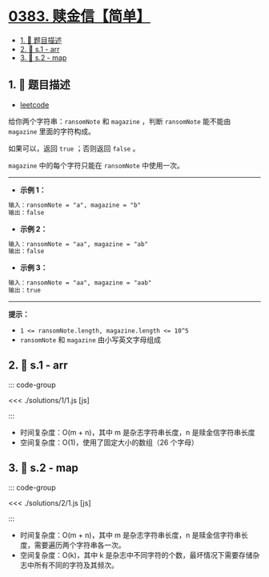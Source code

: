 # [0383. 赎金信【简单】](https://github.com/tnotesjs/TNotes.leetcode/tree/main/notes/0383.%20%E8%B5%8E%E9%87%91%E4%BF%A1%E3%80%90%E7%AE%80%E5%8D%95%E3%80%91)

<!-- region:toc -->

- [1. 📝 题目描述](#1--题目描述)
- [2. 🎯 s.1 - arr](#2--s1---arr)
- [3. 🎯 s.2 - map](#3--s2---map)

<!-- endregion:toc -->

## 1. 📝 题目描述

- [leetcode](https://leetcode.cn/problems/ransom-note/)

给你两个字符串：`ransomNote` 和 `magazine` ，判断 `ransomNote` 能不能由 `magazine` 里面的字符构成。

如果可以，返回 `true` ；否则返回 `false` 。

`magazine` 中的每个字符只能在 `ransomNote` 中使用一次。

---

- **示例 1：**

```txt
输入：ransomNote = "a", magazine = "b"
输出：false
```

- **示例 2：**

```txt
输入：ransomNote = "aa", magazine = "ab"
输出：false
```

- **示例 3：**

```txt
输入：ransomNote = "aa", magazine = "aab"
输出：true
```

---

**提示：**

- `1 <= ransomNote.length, magazine.length <= 10^5`
- `ransomNote` 和 `magazine` 由小写英文字母组成

## 2. 🎯 s.1 - arr

::: code-group

<<< ./solutions/1/1.js [js]

:::

- 时间复杂度：O(m + n)，其中 m 是杂志字符串长度，n 是赎金信字符串长度
- 空间复杂度：O(1)，使用了固定大小的数组（26 个字母）

## 3. 🎯 s.2 - map

::: code-group

<<< ./solutions/2/1.js [js]

:::

- 时间复杂度：O(m + n)，其中 m 是杂志字符串长度，n 是赎金信字符串长度，需要遍历两个字符串各一次。
- 空间复杂度：O(k)，其中 k 是杂志中不同字符的个数，最坏情况下需要存储杂志中所有不同的字符及其频次。
